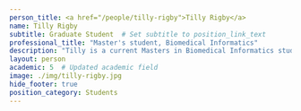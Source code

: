 ```yaml
---
person_title: <a href="/people/tilly-rigby">Tilly Rigby</a>
name: Tilly Rigby
subtitle: Graduate Student  # Set subtitle to position_link_text
professional_title: "Master's student, Biomedical Informatics"
description: "Tilly is a current Masters in Biomedical Informatics student at Harvard Medical School. She graduated from Tufts University in 2023 with a Bachelor’s degree in Computer Science. She is currently working with Dr. Dominik Glodzik, focusing on mutational signature analysis for structural variants in cancer genomes."
layout: person
academic: 5  # Updated academic field
image: ./img/tilly-rigby.jpg
hide_footer: true
position_category: Students
---
```

